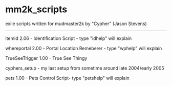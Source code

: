 mm2k_scripts
============

exile scripts written for mudmaster2k by "Cypher" (Jason Stevens)


----------

<p>itemid 2.06 - Identification Script - type "idhelp" will explain</p>

<p>whereportal 2.00 - Portal Location Remeberer - type "wphelp" will explain</p>

<p>TrueSeeTrigger 1.00 - True See Thingy</p>

<p>cyphers_setup - my last setup from sometime around late 2004/early 2005</p>

<p>pets 1.00 - Pets Control Script- type "petshelp" will explain</p>